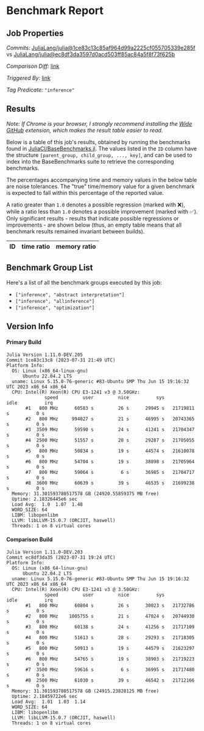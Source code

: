 # Benchmark Report

## Job Properties

*Commits:* [JuliaLang/julia@1ce83c13c85af964d99a2225cf055705339e285f](https://github.com/JuliaLang/julia/commit/1ce83c13c85af964d99a2225cf055705339e285f) vs [JuliaLang/julia@ec8df3da3597d0acd503ff85ac84a5f8f73f625b](https://github.com/JuliaLang/julia/commit/ec8df3da3597d0acd503ff85ac84a5f8f73f625b)

*Comparison Diff:* [link](https://github.com/JuliaLang/julia/compare/ec8df3da3597d0acd503ff85ac84a5f8f73f625b..1ce83c13c85af964d99a2225cf055705339e285f)

*Triggered By:* [link](https://github.com/JuliaLang/julia/pull/50744)

*Tag Predicate:* `"inference"`

## Results

*Note: If Chrome is your browser, I strongly recommend installing the [Wide GitHub](https://chrome.google.com/webstore/detail/wide-github/kaalofacklcidaampbokdplbklpeldpj?hl=en)
extension, which makes the result table easier to read.*

Below is a table of this job's results, obtained by running the benchmarks found in
[JuliaCI/BaseBenchmarks.jl](https://github.com/JuliaCI/BaseBenchmarks.jl). The values
listed in the `ID` column have the structure `[parent_group, child_group, ..., key]`,
and can be used to index into the BaseBenchmarks suite to retrieve the corresponding
benchmarks.

The percentages accompanying time and memory values in the below table are noise tolerances. The "true"
time/memory value for a given benchmark is expected to fall within this percentage of the reported value.

A ratio greater than `1.0` denotes a possible regression (marked with :x:), while a ratio less
than `1.0` denotes a possible improvement (marked with :white_check_mark:). Only significant results - results
that indicate possible regressions or improvements - are shown below (thus, an empty table means that all
benchmark results remained invariant between builds).

| ID | time ratio | memory ratio |
|----|------------|--------------|

## Benchmark Group List

Here's a list of all the benchmark groups executed by this job:

- `["inference", "abstract interpretation"]`
- `["inference", "allinference"]`
- `["inference", "optimization"]`

## Version Info

#### Primary Build

```
Julia Version 1.11.0-DEV.205
Commit 1ce83c13c8 (2023-07-31 21:49 UTC)
Platform Info:
  OS: Linux (x86_64-linux-gnu)
      Ubuntu 22.04.2 LTS
  uname: Linux 5.15.0-76-generic #83-Ubuntu SMP Thu Jun 15 19:16:32 UTC 2023 x86_64 x86_64
  CPU: Intel(R) Xeon(R) CPU E3-1241 v3 @ 3.50GHz: 
              speed         user         nice          sys         idle          irq
       #1   800 MHz      60583 s         26 s      29945 s   21719811 s          0 s
       #2   800 MHz     994027 s         21 s      46995 s   20743365 s          0 s
       #3  3509 MHz      59590 s         24 s      41241 s   21704347 s          0 s
       #4  2500 MHz      51557 s         28 s      29287 s   21705055 s          0 s
       #5   800 MHz      50834 s         19 s      44574 s   21610078 s          0 s
       #6   800 MHz      54704 s         19 s      38898 s   21705964 s          0 s
       #7   800 MHz      59064 s          6 s      36985 s   21704717 s          0 s
       #8  3600 MHz      60639 s         39 s      46535 s   21699238 s          0 s
  Memory: 31.301593780517578 GB (24920.55859375 MB free)
  Uptime: 2.18326445e6 sec
  Load Avg:  1.0  1.07  1.48
  WORD_SIZE: 64
  LIBM: libopenlibm
  LLVM: libLLVM-15.0.7 (ORCJIT, haswell)
  Threads: 1 on 8 virtual cores

```

#### Comparison Build

```
Julia Version 1.11.0-DEV.203
Commit ec8df3da35 (2023-07-31 19:24 UTC)
Platform Info:
  OS: Linux (x86_64-linux-gnu)
      Ubuntu 22.04.2 LTS
  uname: Linux 5.15.0-76-generic #83-Ubuntu SMP Thu Jun 15 19:16:32 UTC 2023 x86_64 x86_64
  CPU: Intel(R) Xeon(R) CPU E3-1241 v3 @ 3.50GHz: 
              speed         user         nice          sys         idle          irq
       #1   800 MHz      60804 s         26 s      30023 s   21732786 s          0 s
       #2   800 MHz    1005755 s         21 s      47024 s   20744930 s          0 s
       #3   800 MHz      60138 s         24 s      41256 s   21717109 s          0 s
       #4   800 MHz      51613 s         28 s      29293 s   21718305 s          0 s
       #5   800 MHz      50913 s         19 s      44579 s   21623297 s          0 s
       #6   800 MHz      54765 s         19 s      38903 s   21719223 s          0 s
       #7  3500 MHz      59616 s          6 s      36995 s   21717480 s          0 s
       #8  2500 MHz      61030 s         39 s      46542 s   21712166 s          0 s
  Memory: 31.301593780517578 GB (24915.23828125 MB free)
  Uptime: 2.18459722e6 sec
  Load Avg:  1.01  1.03  1.14
  WORD_SIZE: 64
  LIBM: libopenlibm
  LLVM: libLLVM-15.0.7 (ORCJIT, haswell)
  Threads: 1 on 8 virtual cores

```
